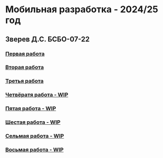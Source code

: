 # Мобильная разработка - 2024/25 год
## Зверев Д.С. БСБО-07-22

### [Первая работа](https://github.com/Z-Den/Mobile-Development/tree/main/Practice%201/Readme.md)
### [Вторая работа](https://github.com/Z-Den/Mobile-Development/tree/main/Practice%202/Readme.md)
### [Третья работа](https://github.com/Z-Den/Mobile-Development/blob/main/Practice%203/Readme.md)
### [Четвёратя работа - WIP]()
### [Пятая работа - WIP]()
### [Шестая работа - WIP]()
### [Сельмая работа - WIP]()
### [Восьмая работа - WIP]()
